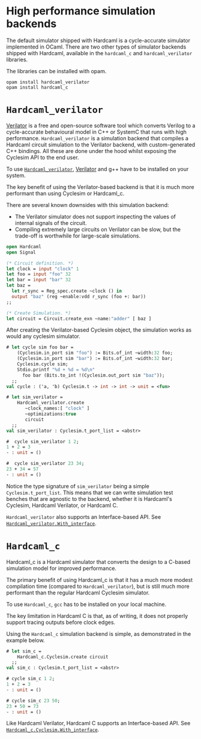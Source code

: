 # High performance simulation backends

<!--
```ocaml
# Hardcaml.Caller_id.set_mode Disabled
- : unit = ()
```
-->

The default simulator shipped with Hardcaml is a cycle-accurate
simulator implemented in OCaml. There are two other types of simulator
backends shipped with Hardcaml, available in the `hardcaml_c` and
`hardcaml_verilator` libraries.

The libraries can be installed with opam.

```
opam install hardcaml_verilator
opam install hardcaml_c
```

# `Hardcaml_verilator`

[Verilator](https://www.veripool.org/wiki/verilator) is a free and
open-source software tool which converts Verilog to a cycle-accurate
behavioural model in C++ or SystemC that runs with high
performance. `Hardcaml_verilator` is a simulation backend that
compiles a Hardcaml circuit simulation to the Verilator backend, with
custom-generated C++ bindings. All these are done under the hood
whilst exposing the Cyclesim API to the end user.

To use [`Hardcaml_verilator`](https://ocaml.org/p/hardcaml_verilator/latest/doc/Hardcaml_verilator/index.html),
[Verilator](https://www.veripool.org/wiki/verilator) and g++ have to be
installed on your system.

The key benefit of using the Verilator-based backend is that it is
much more performant than using Cyclesim or Hardcaml_c.

There are several known downsides with this simulation backend:

- The Verilator simulator does not support inspecting the values of
  internal signals of the circuit.
- Compiling extremely large circuits on Verilator can be slow, but the
  trade-off is worthwhile for large-scale simulations.

```ocaml
open Hardcaml
open Signal

(* Circuit definition. *)
let clock = input "clock" 1
let foo = input "foo" 32
let bar = input "bar" 32
let baz =
  let r_sync = Reg_spec.create ~clock () in
  output "baz" (reg ~enable:vdd r_sync (foo +: bar))
;;

(* Create Simulation. *)
let circuit = Circuit.create_exn ~name:"adder" [ baz ]

```

After creating the Verilator-based Cyclesim object, the simulation
works as would any cyclesim simulator.

```ocaml
# let cycle sim foo bar =
    (Cyclesim.in_port sim "foo") := Bits.of_int ~width:32 foo;
    (Cyclesim.in_port sim "bar") := Bits.of_int ~width:32 bar;
    Cyclesim.cycle sim;
    Stdio.printf "%d + %d = %d\n"
      foo bar (Bits.to_int !(Cyclesim.out_port sim "baz"));
  ;;
val cycle : ('a, 'b) Cyclesim.t -> int -> int -> unit = <fun>

# let sim_verilator =
    Hardcaml_verilator.create
       ~clock_names:[ "clock" ]
       ~optimizations:true
       circuit
  ;;
val sim_verilator : Cyclesim.t_port_list = <abstr>

#  cycle sim_verilator 1 2;
1 + 2 = 3
- : unit = ()

#  cycle sim_verilator 23 34;
23 + 34 = 57
- : unit = ()
```

Notice the type signature of `sim_verilator` being a simple
`Cyclesim.t_port_list`. This means that we can write simulation test
benches that are agnostic to the backend, whether it is Hardcaml's
Cyclesim, Hardcaml Verilator, or Hardcaml C.

`Hardcaml_verilator` also supports an Interface-based API. See
[`Hardcaml_verilator.With_interface`](https://ocaml.org/p/hardcaml_verilator/latest/doc/Hardcaml_verilator/With_interface/index.html).

# `Hardcaml_c`

Hardcaml_c is a Hardcaml simulator that converts the design to a
C-based simulation model for improved performance.

The primary benefit of using Hardcaml_c is that it has a much more
modest compilation time (compared to `Hardcaml_verilator`), but is still
much more performant than the regular Hardcaml Cyclesim simulator.

To use `Hardcaml_c`, `gcc` has to be installed on your local machine.

The key limitation in Hardcaml C is that, as of writing, it does not
properly support tracing outputs before clock edges.

Using the `Hardcaml_c` simulation backend is simple, as demonstrated
in the example below.

```ocaml
# let sim_c =
    Hardcaml_c.Cyclesim.create circuit
  ;;
val sim_c : Cyclesim.t_port_list = <abstr>

# cycle sim_c 1 2;
1 + 2 = 3
- : unit = ()

# cycle sim_c 23 50;
23 + 50 = 73
- : unit = ()
```

Like Hardcaml Verilator, Hardcaml C supports an Interface-based
API. See [`Hardcaml_c.Cyclesim.With_interface`](https://ocaml.org/p/hardcaml_c/latest/doc/Hardcaml_c/Cyclesim/With_interface/index.html).
